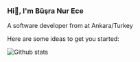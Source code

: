 ### Hi👋, I'm Büşra Nur Ece

A software developer from at Ankara/Turkey

Here are some ideas to get you started:

![Github stats](https://github-readme-stats.vercel.app/api?username=bne08&count_private=true&show_icons=true&theme=radical)
